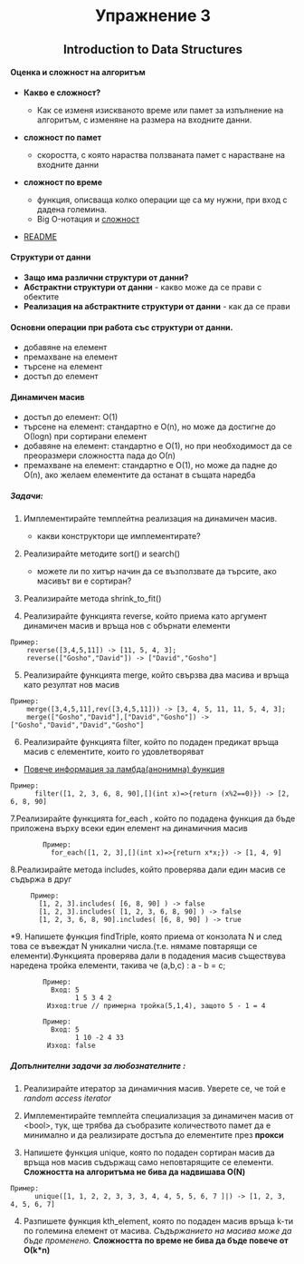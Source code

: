 # <center> Упражнение 3 </center>
## <center> Introduction to Data Structures </center>


#### Оценка и сложност на алгоритъм
* **Какво е сложност?**
	* Как се изменя изискваното време или памет за изпълнение на алгоритъм, с изменяне на размера на входните данни.
* **сложност по памет**
	* скоростта, с която нараства ползваната памет с нарастване на входните данни
* **сложност по време**
	* функция, описваща колко операции ще са му нужни, при вход с дадена големина.
	* Big O-нотация и [сложност](https://he-s3.s3.amazonaws.com/media/uploads/317c55e.png)

* [README](http://www.informatika.bg/lectures/complexity)

#### Структури от данни
* **Защо има различни структури от данни?**
* **Абстрактни структури от данни** - какво може да се прави с обектите
* **Реализация на абстрактните структури от данни** - как да се прави

#### Основни операции при работа със структури от данни.
* добавяне на елемент
* премахване на елемент
* търсене на елемент
* достъп до елемент

#### Динамичен масив
* достъп до елемент:  O(1)
* търсене на елемент: стандартно е O(n), но може да достигне до О(logn) при сортирани елемент
* добавяне на елемент: стандартно е О(1), но при необходимост да се преоразмери сложността пада до О(n)
* премахване на елемент: стандартно е О(1), но може да падне до О(n), ако желаем елементите да останат в същата наредба


##### Задачи:

1. Имплементирайте темплейтна реализация на динамичен масив.
	* какви конструктори ще имплементирате? 
2. Реализирайте методите sort() и search()
	* можете ли по хитър начин да се възползвате да търсите, ако масивът ви е сортиран?
3. Реализирайте метода shrink_to_fit()

4. Реализирайте функцията reverse, който приема като аргумент динамичен масив и връща нов с обърнати елементи
```
Пример: 
	reverse([3,4,5,11]) -> [11, 5, 4, 3];
    reverse(["Gosho","David"]) -> ["David","Gosho"]
```
5. Реализирайте функцията merge, който свързва два масива и връща като резултат нов масив
```
Пример: 
	merge([3,4,5,11],rev([3,4,5,11])) -> [3, 4, 5, 11, 11, 5, 4, 3];
    merge(["Gosho","David"],["David","Gosho"]) -> ["Gosho","David","David","Gosho"]
```
6. Реализирайте функцията filter, който по подаден предикат връща масив с елементите, които го удовлетворяват
* [Повече информация за ламбда(анонимна) функция](https://en.cppreference.com/w/cpp/language/lambda) 
 ```
 Пример:
       filter([1, 2, 3, 6, 8, 90],[](int x)=>{return (x%2==0)}) -> [2, 6, 8, 90]
```
7.Реализирайте функцията for_each , който по подадена функция да бъде приложена върху всеки един елемент на динамичния масив
```
        Пример:
          for_each([1, 2, 3],[](int x)=>{return x*x;}) -> [1, 4, 9]
```
8.Реализирайте метода includes,  който проверява дали един масив се съдържа в друг
   ```
        Пример:
          [1, 2, 3].includes( [6, 8, 90] ) -> false
          [1, 2, 3].includes( [1, 2, 3, 6, 8, 90] ) -> false
          [1, 2, 3, 6, 8, 90].includes( [6, 8, 90] ) -> true
   ```
*9. Напишете функция findTriple, която приема от конзолата N и след това се въвеждат N уникални числа.(т.е. нямаме повтарящи се елементи).Функцията проверява дали в подадения масив съществува наредена тройка елементи, такива че (a,b,c) : a - b = c;
```
        Пример:
          Вход: 5 
          		1 5 3 4 2
         Изход:true // примерна тройка(5,1,4), защото 5 - 1 = 4
         
        Пример:
          Вход: 5 
          		1 10 -2 4 33
         Изход: false 
```
##### Допълнителни задачи за любознателните :

1. Реализирайте итератор за динамичния масив. Уверете се, че той е *random access iterator* 

2. Имплементирайте темплейта специализация за динамичен масив от \<bool\>, тук, ще трябва да съобразите
	количеството памет да е минимално и да реализирате достъпа до елементите през **прокси**

3. Напишете функция unique, която по подаден сортиран масив да връща нов масив съдържащ само неповтарящите се елементи.
   **Сложността на алгоритъма не бива да надвишава О(N)**
 ```
 Пример:
       unique([1, 1, 2, 2, 3, 3, 3, 4, 4, 5, 5, 6, 7 ]|) -> [1, 2, 3, 4, 5, 6, 7]
```
4. Разпишете функция kth_element, която по подаден масив връща k-ти по големина елемент от масива. 
	*Съдържанието на масива може да бъде променено.* **Сложността по време не бива да бъде повече от О(k*n)**














